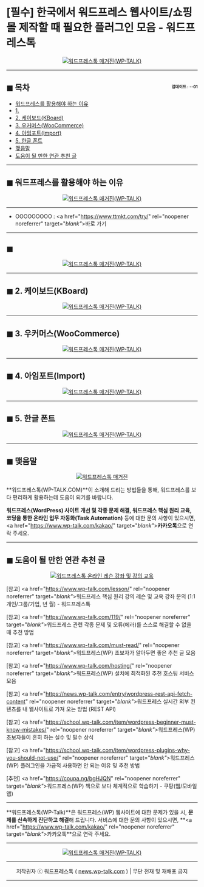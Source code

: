 # [필수] 한국에서 워드프레스 웹사이트/쇼핑몰 제작할 때 필요한 플러그인 모음 - 워드프레스톡

<center><a href="https://www.wp-talk.com/kakao/" rel="noopener noreferrer" target="_blank"_><img src="https://hellotblog.files.wordpress.com/2019/08/wptalk-cover-plugins-korea-300x300.png" style="max-width:100%;" alt="워드프레스톡 매거진(WP-TALK)"></a></center>

<!-- <a name="index"></a> -->
***
## ◼︎ 목차 <span style="font-size:0.5em; float:right; padding:0.5em 0 0;">업데이트 : <span class="post-year"></span>-<span class="post-month-digits"></span>-01</span>

- [워드프레스를 활용해야 하는 이유](#index-00)
- [1. ](#index-01)
- [2. 케이보드(KBoard)](#index-02)
- [3. 우커머스(WooCommerce)](#index-03)
- [4. 아임포트(Import)](#index-04)
- [5. 한글 폰트](#index-05)
- [맺음말](#index-epilogue)
- [도움이 될 만한 연관 추천 글](#recommendation)

<!-- <a name="index-00"></a> -->
***
## ◼︎ 워드프레스를 활용해야 하는 이유

<center><a href="https://www.wp-talk.com/kakao/" rel="noopener noreferrer" target="_blank"_><img src="https://hellotblog.files.wordpress.com/2019/03/wptalk-contact-kakao-300x300.png" style="max-width:100%;" alt="워드프레스톡 매거진(WP-TALK)"></a></center>



***
- OOOOOOOOO : <a href="https://www.ttmkt.com/try/" rel="noopener noreferrer" target="_blank"_>바로 가기</a>

<!-- <a name="index-01"></a> -->
***
## ◼︎

<center><a href="https://www.wp-talk.com/kakao/" rel="noopener noreferrer" target="_blank"_><img src="https://hellotblog.files.wordpress.com/2019/03/wptalk-contact-kakao-300x300.png" style="max-width:100%;" alt="워드프레스톡 매거진(WP-TALK)"></a></center>



<!-- <a name="index-02"></a> -->
***
## ◼︎ 2. 케이보드(KBoard)

<center><a href="https://www.wp-talk.com/kakao/" rel="noopener noreferrer" target="_blank"_><img src="https://hellotblog.files.wordpress.com/2019/03/wptalk-contact-kakao-300x300.png" style="max-width:100%;" alt="워드프레스톡 매거진(WP-TALK)"></a></center>



<!-- <a name="index-03"></a> -->
***
## ◼︎ 3. 우커머스(WooCommerce)

<center><a href="https://www.wp-talk.com/kakao/" rel="noopener noreferrer" target="_blank"_><img src="https://hellotblog.files.wordpress.com/2019/03/wptalk-contact-kakao-300x300.png" style="max-width:100%;" alt="워드프레스톡 매거진(WP-TALK)"></a></center>



<!-- <a name="index-04"></a> -->
***
## ◼︎ 4. 아임포트(Import)

<center><a href="https://www.wp-talk.com/kakao/" rel="noopener noreferrer" target="_blank"_><img src="https://hellotblog.files.wordpress.com/2019/03/wptalk-contact-kakao-300x300.png" style="max-width:100%;" alt="워드프레스톡 매거진(WP-TALK)"></a></center>



<!-- <a name="index-05"></a> -->
***
## ◼︎ 5. 한글 폰트

<center><a href="https://www.wp-talk.com/kakao/" rel="noopener noreferrer" target="_blank"_><img src="https://hellotblog.files.wordpress.com/2019/03/wptalk-contact-kakao-300x300.png" style="max-width:100%;" alt="워드프레스톡 매거진(WP-TALK)"></a></center>



<!-- <a name="index-epilogue"></a> -->
***
## ◼︎ 맺음말

<center><a href="https://www.wp-talk.com/kakao/" rel="noopener noreferrer" target="_blank"_><img src="https://hellotblog.files.wordpress.com/2019/01/wptalk-com-cover-01.png" style="max-width:100%;" alt="워드프레스톡 매거진"></a></center>

**워드프레스톡(WP-TALK.COM)**이 소개해 드리는 방법들을 통해, 워드프레스를 보다 편리하게 활용하는데 도움이 되기를 바랍니다.

**워드프레스(WordPress) 사이트 개선 및 각종 문제 해결, 워드프레스 핵심 원리 교육, 코딩을 통한 온라인 업무 자동화(Task Automation)** 등에 대한 문의 사항이 있으시면, <a href="https://www.wp-talk.com/kakao/" target="_blank"_>**카카오톡**</a>으로 연락 주세요.

<!-- <a name="recommendation"></a> -->
***
## ◼︎ 도움이 될 만한 연관 추천 글

<center><a href="https://www.wp-talk.com/lesson/" rel="noopener noreferrer" target="_blank"_><img src="https://hellotblog.files.wordpress.com/2019/03/classroom-online-wptalk-00-800x500.png" style="max-width:100%;" alt="워드프레스톡 온라인 레슨 강좌 및 강의 교육"></a></center>

[참고] <a href="https://www.wp-talk.com/lesson/" rel="noopener noreferrer" target="_blank"_>워드프레스 핵심 원리 강의 레슨 및 교육 강좌 문의 (1:1개인/그룹/기업, <span class="post-year"></span>년 <span class="post-month"></span>월) - 워드프레스톡</a>

[참고] <a href="https://www.wp-talk.com/119/" rel="noopener noreferrer" target="_blank"_>워드프레스 관련 각종 문제 및 오류(에러)를 스스로 해결할 수 없을 때 추천 방법</a>

[참고] <a href="https://www.wp-talk.com/must-read/" rel="noopener noreferrer" target="_blank"_>워드프레스(WP) 초보자가 알아두면 좋은 추천 글 모음</a>

[참고] <a href="https://www.wp-talk.com/hosting/" rel="noopener noreferrer" target="_blank"_>워드프레스(WP) 설치에 최적화된 추천 호스팅 서비스 모음</a>

[참고] <a href="https://news.wp-talk.com/entry/wordpress-rest-api-fetch-content" rel="noopener noreferrer" target="_blank"_>워드프레스 실시간 외부 컨텐츠를 내 웹사이트로 가져 오는 방법 (REST API)</a>

[참고] <a href="https://school.wp-talk.com/item/wordpress-beginner-must-know-mistakes/" rel="noopener noreferrer" target="_blank"_>워드프레스(WP) 초보자들이 흔히 하는 실수 및 필수 상식</a>

[참고] <a href="https://school.wp-talk.com/item/wordpress-plugins-why-you-should-not-use/" rel="noopener noreferrer" target="_blank"_>워드프레스(WP) 플러그인을 가급적 사용하면 안 되는 이유 및 추천 방법</a>

[추천] <a href="https://coupa.ng/bgHJQN" rel="noopener noreferrer" target="_blank"_>워드프레스(WP) 책으로 보다 체계적으로 학습하기 - 쿠팡(웹/모바일앱)</a>

***
**워드프레스톡(WP-Talk)**은 워드프레스(WP) 웹사이트에 대한 문제가 있을 시, **문제를 신속하게 진단하고 해결**해 드립니다. 서비스에 대한 문의 사항이 있으시면, **<a href="https://www.wp-talk.com/kakao/" rel="noopener noreferrer" target="_blank"_>카카오톡</a>**으로 연락 주세요.

***
<center><a href="https://www.wp-talk.com/kakao/" rel="noopener noreferrer" target="_blank"_><img src="https://hellotblog.files.wordpress.com/2019/03/wptalk-logo-120x120.png" style="max-width:100%;" alt="워드프레스톡 매거진(WP-TALK)"></a></center>

***
<center>저작권자 ⓒ 워드프레스톡 ( <a href="https://www.wp-talk.com/kakao/" rel="noopener noreferrer" target="_blank"_>news.wp-talk.com</a> ) | 무단 전재 및 재배포 금지</center>

***
